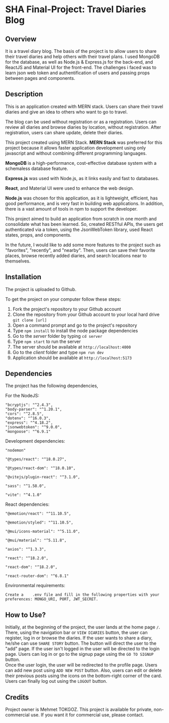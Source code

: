 # SHA Final-Project: Travel Diaries Blog


## Overview

It is a travel diary blog. The basis of the project is to allow users to share their travel diaries and help others with their travel plans. I used MongoDB for the database, as well as Node.js & Express.js for the back-end, and ReactJS and Material UI for the front-end. The challenges i faced was to learn json web token and authentification of users and passing props between pages and components.

## Description

This is an application created with MERN stack. Users can share their travel diaries and give an idea to others who want to go to travel.

The blog can be used without registration or as a registration. Users can review all diaries and browse diaries by location, without registration. After registration, users can share update, delete their diaries.

This project created using MERN Stack. **MERN Stack** was preferred for this project because it allows faster application development using only javascript and without combining different programming languages.  

   **MongoDB** is a high-performance, cost-effective database system with a schemaless database feature.  

   **Express.js** was used with Node.js, as it links easily and fast to databases.  

   **React**, and Material UI were used to enhance the web design.  

   **Node.js** was chosen for this application, as it is lightweight, efficient, has good performance, and is very fast in building web applications. In addition, there is a vast amount of tools in npm to support the developer.

This project aimed to build an application from scratch in one month and consolidate what has been learned. So, created RESTful APIs, the users get authenticated via a token, using the JsonWebToken library, used React states, props, and components.  

In the future, I would like to add some more features to the project such as "favorites", "recently", and "nearby". Then, users can save their favorite places, browse recently added diaries, and search locations near to themselves. 

## Installation

The project is uploaded to Github.

To get the project on your computer follow these steps:
1. Fork the project's repository to your Github account
2. Clone the repository from your Github account to your local hard drive `git clone [url]`
3. Open a command prompt and go to the project's repository
4. Type `npm install` to install the node package dependencies
5. Go to the *server* folder by typing `cd server`
6. Type `npm start` to run the server
7. The server should be available at `http://localhost:4000`
8. Go to the *client* folder and type `npm run dev`
9. Application should be available at `http://localhost:5173`

## Dependencies
The project has the following dependencies,  

For the NodeJS:  

    "bcryptjs": "^2.4.3",  
    "body-parser": "^1.20.1",  
    "cors": "^2.8.5",  
    "dotenv": "^16.0.3",  
    "express": "^4.18.2",  
    "jsonwebtoken": "^9.0.0",  
    "mongoose": "^6.9.1"  
      
Development dependencies:  

    "nodemon"  
    
    "@types/react": "^18.0.27",  
    
    "@types/react-dom": "^18.0.10",  
    
    "@vitejs/plugin-react": "^3.1.0",  
    
    "sass": "^1.58.0",  
    
    "vite": "^4.1.0"  
    
  
React dependencies:  
  
    "@emotion/react": "^11.10.5",  
    
    "@emotion/styled": "^11.10.5",  
    
    "@mui/icons-material": "^5.11.0",  
    
    "@mui/material": "^5.11.8",  
    
    "axios": "^1.3.3",  
    
    "react": "^18.2.0",  
    
    "react-dom": "^18.2.0",  
    
    "react-router-dom": "^6.8.1"  
      
Environmental requirements:  
  
    Create a    .env file and fill in the following properties with your preferences: MONGO_URI, PORT, JWT_SECRET.
   
## How to Use?  
  
Initially, at the beginning of the project, the user lands at the home page `/`. There, using the navigation bar or `VIEW DIARIES` button, the user can register, log in or browse the diaries. If the user wants to share a diary, he/she can use `SHARE STORY` button. The button will direct the user to the "add" page. If the user isn't logged in the user will be directed to the login page. Users can log in or go to the signup page using the `GO TO SIGNUP` button.  
Once the user login, the user will be redirected to the profile page. Users can add new post using `ADD NEW POST` button. Also, users can edit or delete their previous posts using the icons on the bottom-right corner of the card. Users can finally log out using the `LOGOUT` button.  



## Credits  
Project owner is Mehmet TOKGOZ. This project is available for private, non-commercial use. If you want it for commercial use, please contact.




